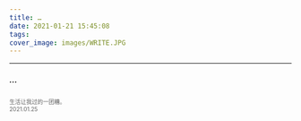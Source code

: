 ```yaml
---
title: …
date: 2021-01-21 15:45:08
tags:
cover_image: images/WRITE.JPG
---
```

---
##### …
<font face="" size=1.5 color=#646464>生活让我过的一团糟。</br>2021.01.25</font>